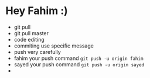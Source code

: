 # Hey Fahim :)

- git pull 
- git pull master
- code editing 
- commiting use specific message
- push very carefully
- fahim your push command ```git push -u origin fahim```
- sayed your push command ```git push -u origin sayed```
- 